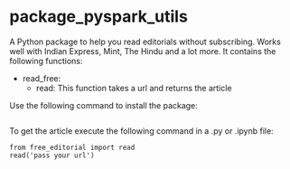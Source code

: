 # package_pyspark_utils

A Python package to help you read editorials without subscribing. Works well with Indian Express,  Mint, The Hindu and a lot more. It contains the following functions:

- read_free:
  - read: This function takes a url and returns the article

Use the following command to install the package:
```

```

To get the article execute the following command in a .py or .ipynb file:
```
from free_editorial import read
read('pass your url')
```